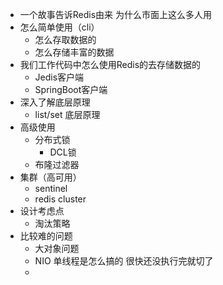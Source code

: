 - 一个故事告诉Redis由来
  为什么市面上这么多人用
- 怎么简单使用（cli）
	- 怎么存取数据的
	- 怎么存储丰富的数据
- 我们工作代码中怎么使用Redis的去存储数据的
	- Jedis客户端
	- SpringBoot客户端
- 深入了解底层原理
	- list/set 底层原理
- 高级使用
	- 分布式锁
		- DCL锁
	- 布隆过滤器
- 集群（高可用）
	- sentinel
	- redis cluster
- 设计考虑点
	- 淘汰策略
- 比较难的问题
	- 大对象问题
	- NIO 单线程是怎么搞的
	  很快还没执行完就切了
	-